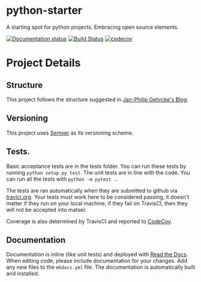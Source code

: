 # python-starter
A starting spot for python projects. Embracing open source elements.

[![Documentation status](https://readthedocs.org/projects/python-starter/badge/?version=latest)](http://python-starter.readthedocs.io/en/latest/) [![Build Status](https://travis-ci.org/SyntaxRules/python-starter.svg?branch=master)](https://travis-ci.org/SyntaxRules/python-starter) [![codecov](https://codecov.io/gh/SyntaxRules/python-starter/branch/master/graph/badge.svg)](https://codecov.io/gh/SyntaxRules/python-starter)


# Project Details

## Structure

This project follows the structure suggested in [Jan-Philip Gehrcke's Blog](https://gehrcke.de/2014/02/distributing-a-python-command-line-application/).

## Versioning

This project uses [Semver](http://semver.org/) as its versioning scheme.

## Tests.

Basic acceptance tests are in the tests folder. You can run these tests by running `python setup.py test`. The unit tests are in line with the code. You can run all the tests with `python -m pytest .`.

The tests are ran automatically when they are submitted to github via [travici.org](https://travis-ci.org/SyntaxRules/python-starter). Your tests must work here to be considered passing, it doesn't matter if they run on your local machine, if they fail on TravisCI, then they will not be accepted into matser.

Coverage is also determined by TravisCI and reported to [CodeCov](https://codecov.io/gh/SyntaxRules/python-starter).

## Documentation

Documentation is inline (like unit tests) and deployed with [Read the Docs](http://python-starter.readthedocs.io/en/latest/). When editing code, please include documentation for your changes. Add any new files to the `mkdocs.yml` file. The documentation is automatically built and installed.
